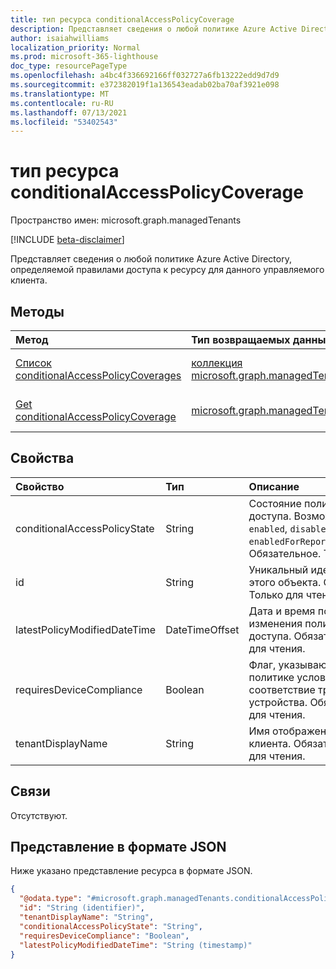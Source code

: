 ```yaml
---
title: тип ресурса conditionalAccessPolicyCoverage
description: Представляет сведения о любой политике Azure Active Directory, определяемой правилами доступа к ресурсу для данного управляемого клиента.
author: isaiahwilliams
localization_priority: Normal
ms.prod: microsoft-365-lighthouse
doc_type: resourcePageType
ms.openlocfilehash: a4bc4f336692166ff032727a6fb13222edd9d7d9
ms.sourcegitcommit: e372382019f1a136543eadab02ba70af3921e098
ms.translationtype: MT
ms.contentlocale: ru-RU
ms.lasthandoff: 07/13/2021
ms.locfileid: "53402543"
---
```

# <a name="conditionalaccesspolicycoverage-resource-type"></a>тип ресурса conditionalAccessPolicyCoverage

Пространство имен: microsoft.graph.managedTenants

[!INCLUDE [beta-disclaimer](../../includes/beta-disclaimer.md)]

Представляет сведения о любой политике Azure Active Directory, определяемой правилами доступа к ресурсу для данного управляемого клиента.

## <a name="methods"></a>Методы
|Метод|Тип возвращаемых данных|Описание|
|:---|:---|:---|
|[Список conditionalAccessPolicyCoverages](../api/managedtenants-managedtenant-list-conditionalaccesspolicycoverages.md)|[коллекция microsoft.graph.managedTenants.conditionalAccessPolicyCoverage](../resources/managedtenants-conditionalaccesspolicycoverage.md)|Получите список объектов [conditionalAccessPolicyCoverage](../resources/managedtenants-conditionalaccesspolicycoverage.md) и их свойств.|
|[Get conditionalAccessPolicyCoverage](../api/managedtenants-conditionalaccesspolicycoverage-get.md)|[microsoft.graph.managedTenants.conditionalAccessPolicyCoverage](../resources/managedtenants-conditionalaccesspolicycoverage.md)|Ознакомьтесь с свойствами и отношениями объекта [conditionalAccessPolicyCoverage.](../resources/managedtenants-conditionalaccesspolicycoverage.md)|

## <a name="properties"></a>Свойства
|Свойство|Тип|Описание|
|:---|:---|:---|
|conditionalAccessPolicyState|String|Состояние политики условного доступа. Возможные значения: `enabled`, `disabled`, `enabledForReportingButNotEnforced`. Обязательное. Только для чтения.|
|id|String|Уникальный идентификатор для этого объекта. Обязательный. Только для чтения.|
|latestPolicyModifiedDateTime|DateTimeOffset|Дата и время последнего изменения политики условного доступа. Обязательный. Только для чтения.|
|requiresDeviceCompliance|Boolean|Флаг, указывающий, требуется ли политике условного доступа соответствие требованиям устройства. Обязательный. Только для чтения.|
|tenantDisplayName|String|Имя отображения управляемого клиента. Обязательный. Только для чтения.|

## <a name="relationships"></a>Связи
Отсутствуют.

## <a name="json-representation"></a>Представление в формате JSON
Ниже указано представление ресурса в формате JSON.
<!-- {
  "blockType": "resource",
  "keyProperty": "id",
  "@odata.type": "microsoft.graph.managedTenants.conditionalAccessPolicyCoverage",
  "baseType": "microsoft.graph.entity",
  "openType": true
}
-->
``` json
{
  "@odata.type": "#microsoft.graph.managedTenants.conditionalAccessPolicyCoverage",
  "id": "String (identifier)",
  "tenantDisplayName": "String",
  "conditionalAccessPolicyState": "String",
  "requiresDeviceCompliance": "Boolean",
  "latestPolicyModifiedDateTime": "String (timestamp)"
}
```
